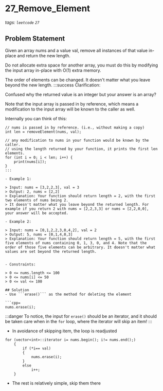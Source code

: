 # 27_Remove_Element
###### tags: `leetcode` `27`
## Problem Statement
Given an array nums and a value val, remove all instances of that value in-place and return the new length.

Do not allocate extra space for another array, you must do this by modifying the input array in-place with O(1) extra memory.

The order of elements can be changed. It doesn't matter what you leave beyond the new length.
:::success
Clarification:

Confused why the returned value is an integer but your answer is an array?

Note that the input array is passed in by reference, which means a modification to the input array will be known to the caller as well.

Internally you can think of this:
```!
// nums is passed in by reference. (i.e., without making a copy)
int len = removeElement(nums, val);

// any modification to nums in your function would be known by the caller.
// using the length returned by your function, it prints the first len elements.
for (int i = 0; i < len; i++) {
    print(nums[i]);
}
:::

- Example 1:

> Input: nums = [3,2,2,3], val = 3
> Output: 2, nums = [2,2]
> Explanation: Your function should return length = 2, with the first two elements of nums being 2.
> It doesn't matter what you leave beyond the returned length. For example if you return 2 with nums = [2,2,3,3] or nums = [2,2,0,0], your answer will be accepted.

- Example 2:

> Input: nums = [0,1,2,2,3,0,4,2], val = 2
> Output: 5, nums = [0,1,4,0,3]
> Explanation: Your function should return length = 5, with the first five elements of nums containing 0, 1, 3, 0, and 4. Note that the order of those five elements can be arbitrary. It doesn't matter what values are set beyond the returned length.
 

- Constraints:

> 0 <= nums.length <= 100
> 0 <= nums[i] <= 50
> 0 <= val <= 100

## Solution
- Use ```erase()``` as the method for deleting the element

```cpp=
nums.erase(i);
```
:::danger
To notice, the input for ```erase()``` should be an iterator, and it should be taken care when in the ```for``` loop, where the iterator will skip an item!
:::
- In avoidance of skipping item, the loop is readjusted
```cpp=
for (vector<int>::iterator i= nums.begin(); i!= nums.end();)
    {
        if (*i== val)
        {
            nums.erase(i);
        }
        else
            i++;
    }
```
- The rest is relatively simple, skip them there
